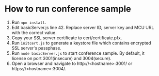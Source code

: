 How to run conference sample
============================

1. Run `npm install`.
2. Edit basicServer.js line 42. Replace server ID, server key and MCU URL with the correct value.
3. Copy your SSL server certificate to cert/certificate.pfx.
4. Run `initcert.js` to generate a keystore file which contains encrypted SSL server's passphase.
5. Run `node basicServer.js` to start conference sample. By default, it license on port 3001(insecure) and 3004(secure).
6. Open a browser and navigate to http://\<hostname\>:3001/ or https://\<hostname\>:3004/.